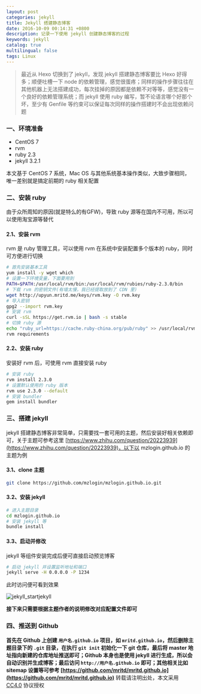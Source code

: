 ```yaml
---
layout: post
categories: jekyll
title: Jekyll 搭建静态博客
date: 2016-10-09 00:14:31 +0800
description: 记录一下使用 jekyll 创建静态博客的过程
keywords: jekyll
catalog: true
multilingual: false
tags: Linux
---
```


> 最近从 Hexo 切换到了 jekyll，发现 jekyll 搭建静态博客要比 Hexo 好得多；顺便吐槽一下 node 的依赖管理，感觉很蛋疼；同样的操作步骤往往在其他机器上无法搭建成功，每次挂掉的原因都是依赖不对等等，感觉没有一个良好的依赖管理系统；而 jekyll 使用 ruby 编写，暂不论语言哪个好那个坏，至少有 Genfile 等约束可以保证每次同样的操作搭建时不会出现依赖问题

### 一、环境准备

- CentOS 7
- rvm
- ruby 2.3
- jekyll 3.2.1

本文基于 CentOS 7 系统，Mac OS 与其他系统基本操作类似，大致步骤相同，唯一差别就是搞定前期的 ruby 相关配置

### 二、安装 ruby

由于众所周知的原因(就是特么的有GFW)，导致 ruby 源等在国内不可用，所以可以使用淘宝源等替代

#### 2.1、安装 rvm

rvm 是 ruby 管理工具，可以使用 rvm 在系统中安装配置多个版本的 ruby，同时可方便进行切换

``` sh
# 首先安装基本工具
yum install -y wget which
# 设置一下环境变量，下面要用到
PATH=$PATH:/usr/local/rvm/bin:/usr/local/rvm/rubies/ruby-2.3.0/bin
# 下载 rvm 的密钥文件(有墙太慢，我已经提取放到了 CDN 里)
wget http://upyun.mritd.me/keys/rvm.key -O rvm.key
# 导入密钥
gpg2 --import rvm.key
# 安装 rvm
curl -sSL https://get.rvm.io | bash -s stable
# 切换 ruby 源
echo "ruby_url=https://cache.ruby-china.org/pub/ruby" >> /usr/local/rvm/user/db
rvm requirements
```

#### 2.2、安装 ruby

安装好 rvm 后，可使用 rvm 直接安装 ruby

``` sh
# 安装 ruby
rvm install 2.3.0
# 设置默认使用的 ruby 版本
rvm use 2.3.0 --default
# 安装 bundler
gem install bundler
```

### 三、搭建 jekyll

jekyll 搭建静态博客非常简单，只需要找一套可用的主题，然后安装好相关依赖即可，关于主题可参考这里 [https://www.zhihu.com/question/20223939](https://www.zhihu.com/question/20223939)，以下以 mzlogin.github.io 的主题为例

#### 3.1、clone 主题

``` sh
git clone https://github.com/mzlogin/mzlogin.github.io.git
```

#### 3.2、安装 jekyll

``` sh
# 进入主题目录
cd mzlogin.github.io
# 安装 jekyll 等
bundle install
```

#### 3.3、启动并修改

jekyll 等组件安装完成后便可直接启动预览博客

``` sh
# 启动 jekyll 并设置监听地址和端口
jekyll serve -H 0.0.0.0 -P 1234
```

此时访问便可看到效果

![jekyll_startjekyll](https://cdn.oss.link/markdown/jekyll_startjekyll.png)

**接下来只需要根据主题作者的说明修改对应配置文件即可**

### 四、推送到 Github

**首先在 Github 上创建 `用户名.github.io` 项目，如 `mritd.github.io`，然后删除主题目录下的 `.git` 目录，在执行 `git init` 初始化一下 git 仓库，最后将 master 地址指向新建的仓库地址推送即可；Github 本身也是使用 jekyll 进行生成，所以会自动识别并生成博客；最后访问 `http://用户名.github.io` 即可；其他相关比如 sitemap 设置等可参考 [https://github.com/mritd/mritd.github.io](https://github.com/mritd/mritd.github.io)**
转载请注明出处，本文采用 [CC4.0](http://creativecommons.org/licenses/by-nc-nd/4.0/) 协议授权

